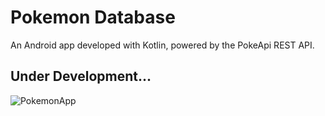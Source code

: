 # Pokemon Database

An Android app developed with Kotlin, powered by the PokeApi REST API.

## Under Development...

![PokemonApp](https://github.com/cgaraydev/pokemonApp/issues/1#issue-1831585976)

